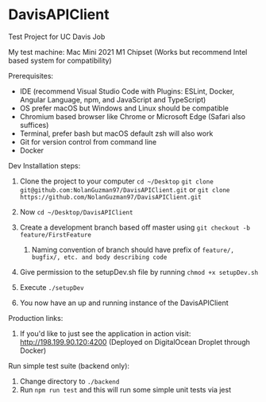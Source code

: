 # DavisAPIClient
Test Project for UC Davis Job

My test machine: Mac Mini 2021 M1 Chipset (Works but recommend Intel based system for compatibility)

Prerequisites: 
- IDE (recommend Visual Studio Code with Plugins: ESLint, Docker, Angular Language, npm, and JavaScript and TypeScript)
- OS prefer macOS but Windows and Linux should be compatible
- Chromium based browser like Chrome or Microsoft Edge (Safari also suffices)
- Terminal, prefer bash but macOS default zsh will also work
- Git for version control from command line
- Docker 

Dev Installation steps:

1. Clone the project to your computer
    `cd ~/Desktop`
    `git clone git@github.com:NolanGuzman97/DavisAPIClient.git`
    or `git clone https://github.com/NolanGuzman97/DavisAPIClient.git`

2. Now `cd ~/Desktop/DavisAPIClient`
3. Create a development branch based off master using `git checkout -b feature/FirstFeature`
   1. Naming convention of branch should have prefix of `feature/, bugfix/, etc. and body describing code`
4. Give permission to the setupDev.sh file by running `chmod +x setupDev.sh`
5. Execute `./setupDev`
6. You now have an up and running instance of the DavisAPIClient

Production links:

1. If you'd like to just see the application in action visit: http://198.199.90.120:4200 (Deployed on DigitalOcean Droplet through Docker)

Run simple test suite (backend only):
1. Change directory to `./backend`
2. Run `npm run test` and this will run some simple unit tests via jest
